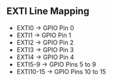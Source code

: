 ## EXTI Line Mapping
- EXTI0 -> GPIO Pin 0
- EXTI1 -> GPIO Pin 1
- EXTI2 -> GPIO Pin 2
- EXTI3 -> GPIO Pin 3
- EXTI4 -> GPIO Pin 4
- EXTI5-9 -> GPIO Pins 5 to 9
- EXTI10-15 -> GPIO Pins 10 to 15